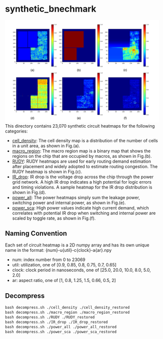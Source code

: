 # synthetic_bnechmark
![Inference](../etc/example.png)
This directory contains 23,070 synthetic circuit heatmaps for the following categories:
 - [cell_density](./cell_density/): The cell density map is a distribution of the number of cells in a unit area, as shown in Fig.(a).
 - [macro_region](./macro_region/): The macro region map is a binary map that shows the regions on the chip that are occupied by macros, as shown in Fig.(b).
 - [RUDY](./RUDY/): RUDY heatmaps are used for early routing demand estimation after placement and widely adopted to estimate routing congestion. The RUDY heatmap is shown in Fig.(c).
 - [IR_drop](./IR_drop/): IR drop is the voltage drop across the chip through the power grid network. A high IR drop indicates a high potential for logic errors and timing violations. A sample heatmap for the IR drop distribution is shown in Fig.(d).
 - [power_all](./power_all/): The power heatmaps simply sum the leakage power, switching power and internal power, as shown in Fig.(e).
 - [power_sca](./power_sca/): High power values indicate high current demand, which correlates with potential IR drop when switching and internal power are scaled by toggle rate, as shown in Fig.(f).

## Naming Convention
Each set of circuit heatmap is a 2D numpy array and has its own unique name in the format: {num}-u{util}-c{clock}-a{ar}.npy
 - num: index number from 0 to 23069
 - util: utilization, one of [0.9, 0.85, 0.8, 0.75, 0.7, 0.65]
 - clock: clock period in nanoseconds, one of [25.0, 20.0, 10.0, 8.0, 5.0, 2.0]
 - ar: aspect ratio, one of [1, 0.8, 1.25, 1.5, 0.66, 0.5, 2]

## Decompress
```
bash decompress.sh ./cell_density ./cell_density_restored
bash decompress.sh ./macro_region ./macro_region_restored
bash decompress.sh ./RUDY ./RUDY_restored
bash decompress.sh ./IR_drop ./IR_drop_restored
bash decompress.sh ./power_all ./power_all_restored
bash decompress.sh ./power_sca ./power_sca_restored
```